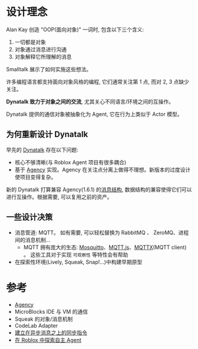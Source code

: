 # 设计理念

Alan Kay 创造 "OOP(面向对象)" 一词时, 包含以下三个含义: 

1. 一切都是对象
2. 对象通过消息进行沟通
3. 对象解释它所理解的消息

Smalltalk 展示了如何实施这些想法。

许多编程语言都支持面向对象风格的编程, 它们通常关注第 1 点, 而对 2, 3 点缺少关注。 

**Dynatalk 致力于对象之间的交流**, 尤其关心不同语言/环境之间的互操作。

Dynatalk 提供的通信对象被抽象化为 Agent,  它在行为上类似于 Actor 模型。

## 为何重新设计 Dynatalk

早先的 [Dynatalk](https://github.com/dynalab-live/DynaTalk) 存在以下问题:

-   核心不够清晰(与 Roblox Agent 项目有很多耦合)
-   基于 [Agency](https://github.com/operand/agency) 实现。Agency 在关注点分离上做得不理想。新版本的过度设计使项目变得复杂。

新的 Dynatalk 打算兼容 Agency(1.6.1) 的[消息结构](./消息结构.md), 数据结构的兼容使得它们可以进行互操作。根据需要, 可以复用之前的资产。

## 一些设计决策

-   消息管道: MQTT。 如有需要, 可以轻松替换为 RabbitMQ 、 ZeroMQ、进程间的消息机制...
    -   MQTT 拥有庞大的生态: [Mosquitto](https://mosquitto.org/)、[MQTT.js](https://github.com/mqttjs/MQTT.js)、[MQTTX](https://mqttx.app)(MQTT client) 。 这些工具对于实现 `可观察性` 等特性会有帮助
-   在探索性环境(Lively, Squeak, Snap!...)中构建早期原型

# 参考
-   [Agency](https://createwith.agency/)
-   MicroBlocks IDE 与 VM 的通信
-   Squeak 的对象/消息机制
-   CodeLab Adapter
-   [建立在异步消息之上的同步指令](https://wwj718.github.io/post/%E7%BC%96%E7%A8%8B/async-msg-sync-cmd/)
-   [在 Roblox 中探索自主 Agent](https://wwj718.github.io/post/%E7%BC%96%E7%A8%8B/autonomous-agent-in-roblox/)